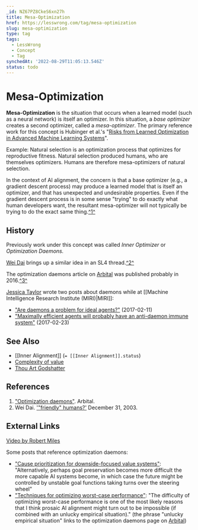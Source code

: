 ```yaml
---
_id: NZ67PZ8CkeS6xn27h
title: Mesa-Optimization
href: https://lesswrong.com/tag/mesa-optimization
slug: mesa-optimization
type: tag
tags:
  - LessWrong
  - Concept
  - Tag
synchedAt: '2022-08-29T11:05:13.546Z'
status: todo
---
```


# Mesa-Optimization

**Mesa-Optimization** is the situation that occurs when a learned model (such as a neural network) is itself an optimizer. In this situation, a *base optimizer* creates a second optimizer, called a *mesa-optimizer*. The primary reference work for this concept is Hubinger et al.'s "[Risks from Learned Optimization in Advanced Machine Learning Systems](https://www.alignmentforum.org/posts/FkgsxrGf3QxhfLWHG/risks-from-learned-optimization-introduction)".

Example: Natural selection is an optimization process that optimizes for reproductive fitness. Natural selection produced humans, who are themselves optimizers. Humans are therefore mesa-optimizers of natural selection.

In the context of AI alignment, the concern is that a base optimizer (e.g., a gradient descent process) may produce a learned model that is itself an optimizer, and that has unexpected and undesirable properties. Even if the gradient descent process is in some sense "trying" to do exactly what human developers want, the resultant mesa-optimizer will not typically be trying to do the exact same thing.[^1^](https://lessestwrong.com/tag/mesa-optimization?revision=0.0.3#fn1)

## History

Previously work under this concept was called *Inner Optimizer* or *Optimization Daemons.*

[Wei Dai](https://www.lesswrong.com/users/wei_dai) brings up a similar idea in an SL4 thread.[^2^](https://lessestwrong.com/tag/mesa-optimization?revision=0.0.3#fn2)

The optimization daemons article on [Arbital](https://arbital.com/) was published probably in 2016.[^3^](https://lessestwrong.com/tag/mesa-optimization?revision=0.0.3#fn3)

[Jessica Taylor](https://www.lesswrong.com/users/jessica-liu-taylor) wrote two posts about daemons while at [[Machine Intelligence Research Institute (MIRI)|MIRI]]:

- ["Are daemons a problem for ideal agents?"](https://agentfoundations.org/item?id=1281) (2017-02-11)
- ["Maximally efficient agents will probably have an anti-daemon immune system"](https://agentfoundations.org/item?id=1290) (2017-02-23)

## See Also

- [[Inner Alignment]] (`= [[Inner Alignment]].status`)
- [Complexity of value](https://lessestwrong.com/tag/complexity-of-value)
- [Thou Art Godshatter](https://lessestwrong.com/lw/l3/thou_art_godshatter/)

## References

1. ["Optimization daemons"](https://arbital.com/p/daemons/). Arbital.
2. Wei Dai. ['"friendly" humans?'](http://sl4.org/archive/0312/7421.html) December 31, 2003.

## External Links

[Video by Robert Miles](https://www.youtube.com/watch?v=bJLcIBixGj8)

Some posts that reference optimization daemons:

- ["Cause prioritization for downside-focused value systems"](http://effective-altruism.com/ea/1k4/draft_cause_prioritization_for_downsidefocused/): "Alternatively, perhaps goal preservation becomes more difficult the more capable AI systems become, in which case the future might be controlled by unstable goal functions taking turns over the steering wheel"
- ["Techniques for optimizing worst-case performance"](https://ai-alignment.com/techniques-for-optimizing-worst-case-performance-39eafec74b99): "The difficulty of optimizing worst-case performance is one of the most likely reasons that I think prosaic AI alignment might turn out to be impossible (if combined with an unlucky empirical situation)." (the phrase "unlucky empirical situation" links to the optimization daemons page on [Arbital](https://arbital.com/))
